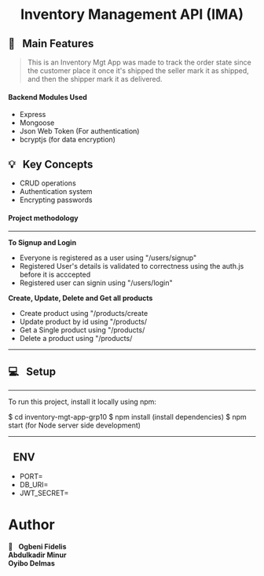 
<h1 align="center">  Inventory Management API (IMA)</h1>

## 🚩 &nbsp; Main Features

 > This is an Inventory Mgt App was made to track the order state since the customer place it
 > once it's shipped the seller mark it as shipped, and then the shipper mark it as delivered.

#### Backend Modules Used

 - Express
 - Mongoose
 - Json Web Token (For authentication)
 - bcryptjs (for data encryption)

## 💡 &nbsp; Key Concepts

 - CRUD operations
 - Authentication system
 - Encrypting passwords

#### Project methodology
***************************************************************************************************
**To Signup and Login**
  - Everyone is registered as a user using "/users/signup"
  - Registered User's details is validated to correctness using the auth.js before it is acccepted
  - Registered user can signin using "/users/login"

**Create, Update, Delete and Get all products**
  - Create product using "/products/create
  - Update product by id using "/products/<userid>
  - Get a Single product using "/products/<userid>
  - Delete a product using "/products/<userid>
***************************************************************************************************

## 💻 &nbsp; Setup
**************************************************
To run this project, install it locally using npm:

$ cd inventory-mgt-app-grp10
$ npm install (install dependencies)
$ npm start (for Node server side development)
**************************************************

## &nbsp; ENV
 - PORT=
 - DB_URI=
 - JWT_SECRET=


# Author

👤 &nbsp; 
  **Ogbeni Fidelis**<br>
  **Abdulkadir Minur**<br>
  **Oyibo Delmas**
